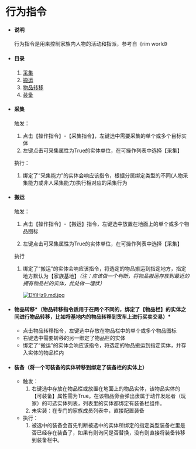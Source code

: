 # 行为指令

- #### 说明

  行为指令是用来控制家族内人物的活动和指派，参考自《rim world》

  

- #### 目录

  1. [采集](#caiji)
  2. [搬运](#banyun)
  3. [物品转移](#wupinzhuanyi)
  4. [装备](#zhuangbei)

  

- #### 采集<a id=caiji></a>

  触发：

  1. 点击【操作指令】-【采集指令】，左键选中需要采集的单个或多个目标实体
  2. 左键点击可采集属性为True的实体单位，在可操作列表中选择【采集】

  执行：

  1. 绑定了“采集能力”的实体会响应该指令，根据分属绑定类型的不同(人物采集能力或非人采集能力)执行相对应的采集行为



- #### 搬运<a id=banyun></a>

  触发：

  1. 点击【操作指令】-【搬运】指令，左键选中放置在地面上的单个或多个物品图标

  2. 左键点击可采集属性为True的实体单位，在可操作列表中选择【采集】

  执行

  1. 绑定了“搬运”的实体会响应该指令，将选定的物品搬运到指定地方，指定地方默认为【家族基地】*（注：应该做一个判断，将物品搬运存放到最近的拥有物品栏的实体，此处做一埋伏）*

     [![DYiHz9.md.jpg](https://s3.ax1x.com/2020/11/23/DYiHz9.md.jpg)](https://imgchr.com/i/DYiHz9)

     

- #### 物品转移*（物品转移指令适用于在两个不同的，绑定了【物品栏】的实体之间进行物品转移，比如将基地内的物品转移到货车上进行买卖交易）*<a id=wupinzhuanyi></a>
  
  - 点击物品转移指令，左键选中存放在物品栏中的单个或多个物品图标
  - 右键选中需要转移的另一绑定了物品栏的实体
  - 绑定了“搬运”的实体会响应该指令，将选定的物品搬运到指定实体，并存入实体的物品栏内



- #### 装备（将一个可装备的实体转移到绑定了装备栏的实体上）<a id=zhuangbei></a>

  - 触发：
    1. 右键选中存放在物品栏或放置在地面上的物品实体，该物品实体的【可装备】属性需为True。在该物品旁会弹出隶属于动作发起者（玩家）的可选实体列表，列表里的实体都绑定有装备栏组件。
    2. 未实装：在专门的家族成员列表中，直接配置装备
  - 执行：
    1. 被选中的装备会首先判断被选中的实体所绑定的指定类型装备栏里是否已经存在装备了，如果有则询问是否替换，没有则直接将装备转移到装备栏中。





